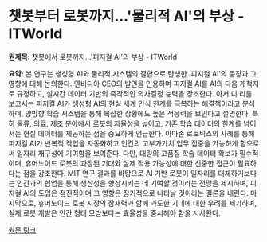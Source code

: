 # 챗봇부터 로봇까지…'물리적 AI'의 부상 - ITWorld

**원제목:** 챗봇에서 로봇까지…'피지컬 AI'의 부상 - ITWorld

**요약:** 본 연구는 생성형 AI와 물리적 시스템의 결합으로 탄생한 ‘피지컬 AI’의 등장과 그 영향에 대해 논의한다. 엔비디아 CEO의 발언을 인용하며 피지컬 AI를 AI의 다음 개척지로 규정하고,  실시간 데이터 기반의 즉각적인 의사결정 능력을 강조한다. 아서 디 리틀 보고서는 피지컬 AI가 생성형 AI의 현실 세계 인식 한계를 극복하는 해결책이라고 분석하며, 양방향 학습 시스템을 통해 복잡한 상황에도 높은 적응력을 보인다고 설명한다.  특히 물류, 의료, 제조 분야에서 로봇의 자율성을 높이고, 기존 학습 데이터의 한계를 넘어서는 현실 데이터를 제공하는 점을 중요하게 언급한다.  아마존 로보틱스의 사례를 통해 피지컬 AI가 반복적 작업을 자동화하고 인간의 고부가가치 업무 집중을 가능하게 함으로써 일자리 재구성에 기여함을 보여준다.  다만,  대량의 고품질 학습 데이터 확보가 필수적이며, 휴머노이드 로봇의 과장된 기대와 실제 적용 가능성에 대한 신중한 접근이 필요하다는 점을 강조한다.  MIT 연구 결과를 바탕으로 AI 기반 로봇이 일자리를 대체하기보다는 인간과의 협업을 통해 생산성을 향상시키는 데 기여할 것이라는 전망을 제시하며,  피지컬 AI의 도입은 점진적이며 그 영향은 장기적으로 나타날 것이라는 결론을 내린다.  마지막으로,  휴머노이드 로봇 시장의 잠재력과 함께 과도한 기대에 대한 우려를 제기하며,  실제 로봇 개발은 인간 형태 모방보다는 효율성을 중시해야 함을 시사한다.

[원문 링크](https://www.itworld.co.kr/article/4026055/%EC%B1%97%EB%B4%87%EC%97%90%EC%84%9C-%EB%A1%9C%EB%B4%87%EA%B9%8C%EC%A7%80%ED%94%BC%EC%A7%80%EC%BB%AC-ai%EC%9D%98-%EB%B6%80%EC%83%81.html)
